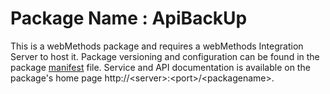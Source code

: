 # Package Name : ApiBackUp
This is a webMethods package and requires a webMethods Integration Server to host it. Package versioning and configuration can be found in the package [manifest](./ApiBackUp/manifest.v3) file. Service and API documentation is available on the package's home page http://&lt;server&gt;:&lt;port&gt;/&lt;packagename>.